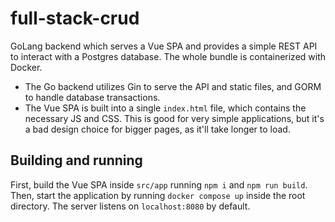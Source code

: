 # full-stack-crud
GoLang backend which serves a Vue SPA and provides a simple REST API to interact with a Postgres database. The whole bundle is containerized with Docker.

* The Go backend utilizes Gin to serve the API and static files, and GORM to handle database transactions. 
* The Vue SPA is built into a single `index.html` file, which contains the necessary JS and CSS. This is good for very simple applications, but it's a bad design choice for bigger pages, as it'll take longer to load.

## Building and running
First, build the Vue SPA inside `src/app` running `npm i` and `npm run build`. Then, start the application by running `docker compose up` inside the root directory. The server listens on `localhost:8080` by default.
